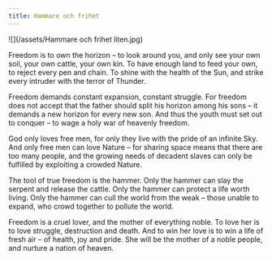 ```yaml
---
title: Hammare och frihet
---
```

![](/assets/Hammare och frihet liten.jpg)

Freedom is to own the horizon – to look around you, and only see your own soil, your own cattle, your own kin. To have enough land to feed your own, to reject every pen and chain. To shine with the health of the Sun, and strike every intruder with the terror of Thunder.

Freedom demands constant expansion, constant struggle. For freedom does not accept that the father should split his horizon among his sons – it demands a new horizon for every new son. And thus the youth must set out to conquer – to wage a holy war of heavenly freedom.

God only loves free men, for only they live with the pride of an infinite Sky. And only free men can love Nature – for sharing space means that there are too many people, and the growing needs of decadent slaves can only be fulfilled by exploiting a crowded Nature.

The tool of true freedom is the hammer. Only the hammer can slay the serpent and release the cattle. Only the hammer can protect a life worth living. Only the hammer can cull the world from the weak – those unable to expand, who crowd together to pollute the world.

Freedom is a cruel lover, and the mother of everything noble. To love her is to love struggle, destruction and death. And to win her love is to win a life of fresh air – of health, joy and pride. She will be the mother of a noble people, and nurture a nation of heaven.
